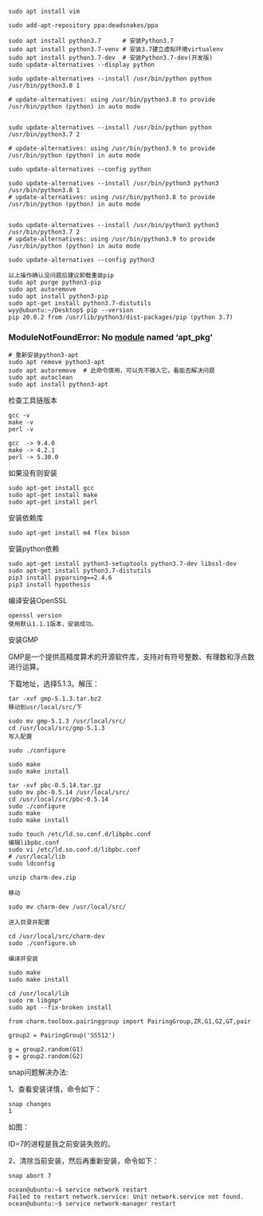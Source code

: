 ```
sudo apt install vim

sudo add-apt-repository ppa:deadsnakes/ppa

sudo apt install python3.7      # 安装Python3.7
sudo apt install python3.7-venv # 安装3.7建立虚拟环境virtualenv
sudo apt install python3.7-dev  # 安装Python3.7-dev(开发版)
sudo update-alternatives --display python
```



```
sudo update-alternatives --install /usr/bin/python python /usr/bin/python3.8 1

# update-alternatives: using /usr/bin/python3.8 to provide /usr/bin/python (python) in auto mode


sudo update-alternatives --install /usr/bin/python python /usr/bin/python3.7 2

# update-alternatives: using /usr/bin/python3.9 to provide /usr/bin/python (python) in auto mode

sudo update-alternatives --config python

sudo update-alternatives --install /usr/bin/python3 python3 /usr/bin/python3.8 1
# update-alternatives: using /usr/bin/python3.8 to provide /usr/bin/python (python) in auto mode


sudo update-alternatives --install /usr/bin/python3 python3 /usr/bin/python3.7 2
# update-alternatives: using /usr/bin/python3.9 to provide /usr/bin/python (python) in auto mode

sudo update-alternatives --config python3

以上操作确认没问题后建议卸载重装pip
sudo apt purge python3-pip
sudo apt autoremove
sudo apt install python3-pip
sudo apt-get install python3.7-distutils
wyy@ubuntu:~/Desktop$ pip --version
pip 20.0.2 from /usr/lib/python3/dist-packages/pip (python 3.7)
```



### ModuleNotFoundError: No [module](https://so.csdn.net/so/search?q=module&spm=1001.2101.3001.7020) named ‘apt_pkg’

```
# 重新安装python3-apt
sudo apt remove python3-apt
sudo apt autoremove  # 此命令慎用，可以先不输入它，看能否解决问题
sudo apt autoclean
sudo apt install python3-apt
```















检查工具链版本

```
gcc -v 
make -v
perl -v
```

```
gcc  -> 9.4.0
make -> 4.2.1
perl -> 5.30.0
```


如果没有则安装

```
sudo apt-get install gcc
sudo apt-get install make
sudo apt-get install perl
```


安装依赖库

```
sudo apt-get install m4 flex bison
```


安装python依赖

```
sudo apt-get install python3-setuptools python3.7-dev libssl-dev
sudo apt-get install python3.7-distutils
pip3 install pyparsing==2.4.6
pip3 install hypothesis
```


编译安装OpenSSL

```
openssl version
使用默认1.1.1版本，安装成功。
```

安装GMP

GMP是一个提供高精度算术的开源软件库，支持对有符号整数、有理数和浮点数进行运算。

下载地址，选择5.1.3。解压：

```
tar -xvf gmp-5.1.3.tar.bz2
移动到usr/local/src/下
```

```
sudo mv gmp-5.1.3 /usr/local/src/
cd /usr/local/src/gmp-5.1.3
写入配置
```

```
sudo ./configure
```

```
sudo make 
sudo make install
```





```
tar -xvf pbc-0.5.14.tar.gz 
sudo mv pbc-0.5.14 /usr/local/src/
cd /usr/local/src/pbc-0.5.14
sudo ./configure
sudo make
sudo make install
```

```
sudo touch /etc/ld.so.conf.d/libpbc.conf
编辑libpbc.conf
sudo vi /etc/ld.so.conf.d/libpbc.conf
# /usr/local/lib
sudo ldconfig
```



```
unzip charm-dev.zip 

移动

sudo mv charm-dev /usr/local/src/

进入目录并配置

cd /usr/local/src/charm-dev
sudo ./configure.sh

编译并安装

sudo make
sudo make install
```

```
cd /usr/local/lib
sudo rm libgmp*
sudo apt --fix-broken install
```



```
from charm.toolbox.pairinggroup import PairingGroup,ZR,G1,G2,GT,pair

group2 = PairingGroup('SS512')

g = group2.random(G1)
g = group2.random(G2)
```



snap问题解决办法:

1、查看安装详情，命令如下：

```
snap changes
1
```

如图：

ID=7的进程是我之前安装失败的。

2、清除当前安装，然后再重新安装，命令如下：

```
snap abort 7
```

```
ocean@ubuntu:~$ service network restart
Failed to restart network.service: Unit network.service not found.
ocean@ubuntu:~$ service network-manager restart 
```

